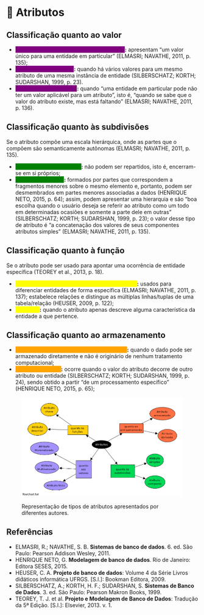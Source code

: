 # 💪 Atributos

## Classificação quanto ao valor&#x20;

* <mark style="color:purple;background-color:purple;">**Atributo único/monovalorado/univalorado**</mark>**:** apresentam “um valor único para uma entidade em particular” (ELMASRI; NAVATHE, 2011, p. 135);
* <mark style="color:purple;background-color:purple;">**Atributo multivalorado**</mark>**:** quando há vários valores para um mesmo atributo de uma mesma instância de entidade (SILBERSCHATZ; KORTH; SUDARSHAN, 1999, p. 23).
* <mark style="color:purple;background-color:purple;">**Em falta/NULL/opcional**</mark>**:** quando “uma entidade em particular pode não ter um valor aplicável para um atributo”, isto é, “quando se sabe que o valor do atributo existe, mas está faltando” (ELMASRI; NAVATHE, 2011, p. 136).

## Classificação quanto às subdivisões

Se o atributo compõe uma escala hierárquica, onde as partes que o compõem são semanticamente autônomas (ELMASRI; NAVATHE, 2011, p. 135).&#x20;

* <mark style="color:green;background-color:green;">**Atributo simples/atômico**</mark>**:** não podem ser repartidos, isto é, encerram-se em si próprios;
* <mark style="color:green;background-color:green;">**Atributo composto**</mark>**:** formados por partes que correspondem a fragmentos menores sobre o mesmo elemento e, portanto, podem ser desmembrados em partes menores associadas a dados (HENRIQUE NETO, 2015, p. 64); assim, podem apresentar uma hierarquia e são “boa escolha quando o usuário deseja se referir ao atributo como um todo em determinadas ocasiões e somente a parte dele em outras” (SILBERSCHATZ; KORTH; SUDARSHAN, 1999, p. 23); o valor desse tipo de atributo é “a concatenação dos valores de seus componentes atributos simples” (ELMASRI; NAVATHE, 2011, p. 135).

## Classificação quanto à função

Se o atributo pode ser usado para apontar uma ocorrência de entidade específica (TEOREY et al., 2013, p. 18).&#x20;

* <mark style="color:yellow;background-color:yellow;">**Identificador/chave/restrição de exclusividade**</mark>**:** usados para diferenciar entidades de forma específica (ELMASRI; NAVATHE, 2011, p. 137); estabelece relações e distingue as múltiplas linhas/tuplas de uma tabela/relação (HEUSER, 2009, p. 122);&#x20;
* <mark style="color:yellow;background-color:yellow;">**Descritor**</mark>**:** quando o atributo apenas descreve alguma característica da entidade a que pertence.

## Classificação quanto ao armazenamento

* <mark style="color:orange;background-color:orange;">**Atributo armazenado/básico/não-derivado**</mark>**:** quando o dado pode ser armazenado diretamente e não é originário de nenhum tratamento computacional;&#x20;
* <mark style="color:orange;background-color:orange;">**Atributo derivado**</mark>**:** ocorre quando o valor do atributo decorre de outro atributo ou entidade (SILBERSCHATZ; KORTH; SUDARSHAN, 1999, p. 24), sendo obtido a partir “de um processamento específico” (HENRIQUE NETO, 2015, p. 65);

<figure><img src="../../.gitbook/assets/flowchart-fun.png" alt=""><figcaption><p>Representação de tipos de atributos apresentados por diferentes autores.</p></figcaption></figure>

## Referências

* ELMASRI, R.; NAVATHE, S. B. **Sistemas de banco de dados**. 6. ed. São Paulo: Pearson Addison Wesley, 2011.
* HENRIQUE NETO, G. **Modelagem de banco de dados**. Rio de Janeiro: Editora SESES, 2015.
* HEUSER, C. A. **Projeto de banco de dados**: Volume 4 da Série Livros did́áticos informática UFRGS. \[S.l.]: Bookman Editora, 2009.
* SILBERSCHATZ, A.; KORTH, H. F.; SUDARSHAN, S. **Sistemas de Banco de Dados**. 3. ed. São Paulo: Pearson Makron Books, 1999.
* TEOREY, T. J. et al. **Projeto e Modelagem de Banco de Dados**: Tradução da 5ª Edição. \[S.l.]: Elsevier, 2013. v. 1.
